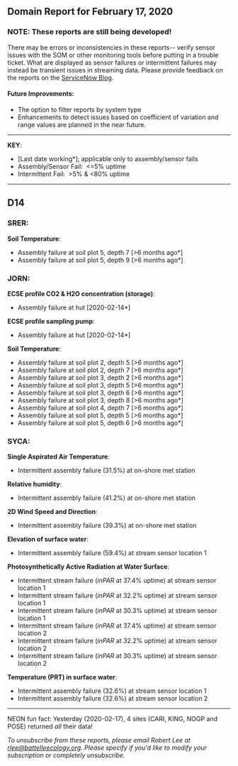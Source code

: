 ## Domain Report for February 17, 2020


### NOTE: These reports are still being developed!
There may be errors or inconsistencies in these reports-- verify sensor issues with the SOM or other monitoring tools before putting in a trouble ticket. What are displayed as sensor failures or intermittent failures may instead be transient issues in streaming data.
Please provide feedback on the reports on the [ServiceNow Blog](https://neon.service-now.com/community?id=community_blog&sys_id=9b4fbe8adbed734017ecf9041d9619be).

#### Future Improvements: 
 - The option to filter reports by system type 
 - Enhancements to detect issues based on coefficient of variation and range values are planned in the near future.

***

**KEY**:

 - [Last date working*]; applicable only to assembly/sensor fails
 - Assembly/Sensor Fail:&nbsp;&nbsp;<=5% uptime
 - Intermittent Fail:&nbsp;&nbsp;>5% & <80% uptime

***
## D14

### SRER:

**Soil Temperature**:
 - Assembly failure at soil plot 5, depth 7 [>6 months ago*]
 - Assembly failure at soil plot 5, depth 9 [>6 months ago*]

### JORN:

**ECSE profile CO2 & H2O concentration (storage)**:
 - Assembly failure at hut [2020-02-14*]

**ECSE profile sampling pump**:
 - Assembly failure at hut [2020-02-14*]

**Soil Temperature**:
 - Assembly failure at soil plot 2, depth 5 [>6 months ago*]
 - Assembly failure at soil plot 2, depth 7 [>6 months ago*]
 - Assembly failure at soil plot 3, depth 2 [>6 months ago*]
 - Assembly failure at soil plot 3, depth 5 [>6 months ago*]
 - Assembly failure at soil plot 3, depth 6 [>6 months ago*]
 - Assembly failure at soil plot 3, depth 8 [>6 months ago*]
 - Assembly failure at soil plot 4, depth 7 [>6 months ago*]
 - Assembly failure at soil plot 5, depth 5 [>6 months ago*]
 - Assembly failure at soil plot 5, depth 6 [>6 months ago*]

### SYCA:

**Single Aspirated Air Temperature**:
 - Intermittent assembly failure (31.5%) at on-shore met station

**Relative humidity**:
 - Intermittent assembly failure (41.2%) at on-shore met station

**2D Wind Speed and Direction**:
 - Intermittent assembly failure (39.3%) at on-shore met station

**Elevation of surface water**:
 - Intermittent assembly failure (59.4%) at stream sensor location 1

**Photosynthetically Active Radiation at Water Surface**:
 - Intermittent stream failure (_inPAR_ at 37.4% uptime) at stream sensor location 1
 - Intermittent stream failure (_inPAR_ at 32.2% uptime) at stream sensor location 1
 - Intermittent stream failure (_inPAR_ at 30.3% uptime) at stream sensor location 1
 - Intermittent stream failure (_inPAR_ at 37.4% uptime) at stream sensor location 2
 - Intermittent stream failure (_inPAR_ at 32.2% uptime) at stream sensor location 2
 - Intermittent stream failure (_inPAR_ at 30.3% uptime) at stream sensor location 2

**Temperature (PRT) in surface water**:
 - Intermittent assembly failure (32.6%) at stream sensor location 1
 - Intermittent assembly failure (32.6%) at stream sensor location 2

***
NEON fun fact: Yesterday (2020-02-17), 4 sites (CARI, KING, NOGP and POSE) returned _all_ their data!

_To unsubscribe from these reports, please email Robert Lee at rlee@battelleecology.org. Please specify if you'd like to modify your subscription or completely unsubscribe._
